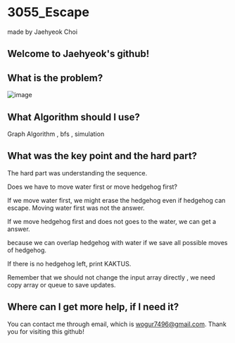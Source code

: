 # 3055_Escape

made by Jaehyeok Choi

## Welcome to Jaehyeok's github!

## What is the problem?

![image](https://github.com/Choi-JaeHyeok-21500749/3055_Escape/blob/main/3055_pro.PNG)

## What Algorithm should I use?

Graph Algorithm , bfs , simulation

## What was the key point and the hard part?

The hard part was understanding the sequence.

Does we have to move water first or move hedgehog first?

If we move water first, we might erase the hedgehog even if hedgehog can escape. Moving water first was not the answer.

If we move hedgehog first and does not goes to the water, we can get a answer.

because we can overlap hedgehog with water if we save all possible moves of hedgehog.

If there is no hedgehog left, print KAKTUS.

Remember that we should not change the input array directly , we need copy array or queue to save updates.

## Where can I get more help, if I need it?

You can contact me through email, which is wogur7496@gmail.com.
Thank you for visiting this github!
